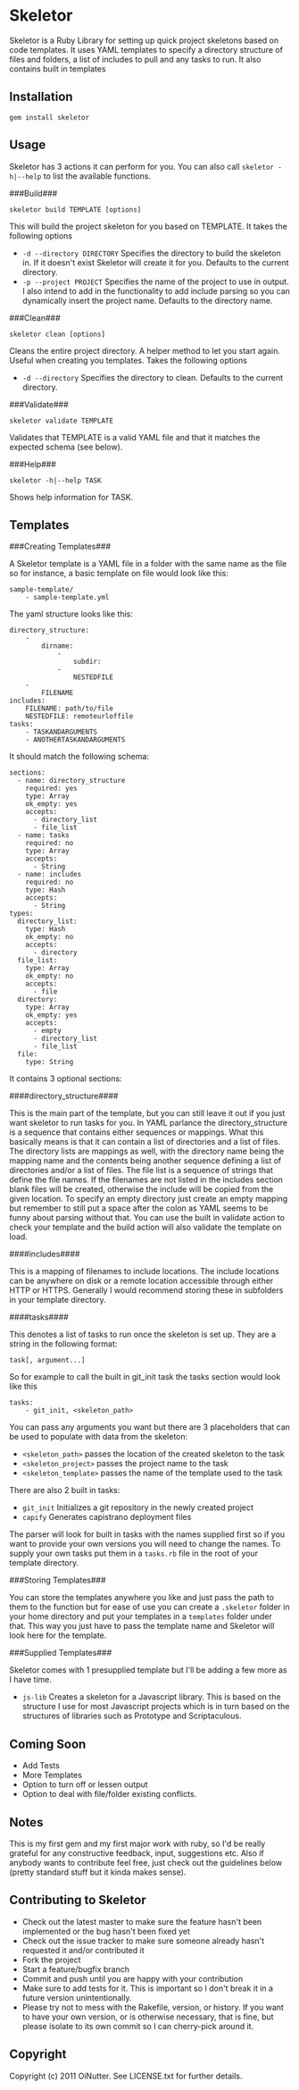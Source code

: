 Skeletor
========

Skeletor is a Ruby Library for setting up quick project skeletons based on code templates. It uses YAML templates to specify a directory structure of files and 
folders, a list of includes to pull and any tasks to run. It also contains built in templates

Installation
------------

	gem install skeletor
	
Usage
-----

Skeletor has 3 actions it can perform for you.  You can also call `skeletor -h|--help` to list the available functions.

###Build###

	skeletor build TEMPLATE [options]
	
This will build the project skeleton for you based on TEMPLATE.  It takes the following options

* `-d --directory DIRECTORY` Specifies the directory to build the skeleton in. If it doesn't exist Skeletor will create it for you. Defaults to the current directory.
* `-p --project PROJECT` Specifies the name of the project to use in output.  I also intend to add in the functionality to add include parsing so you can dynamically insert the project name.  Defaults to the directory name.

###Clean###

	skeletor clean [options]
	
Cleans the entire project directory.  A helper method to let you start again. Useful when creating you templates. Takes the following options

* `-d --directory` Specifies the directory to clean.  Defaults to the current directory.

###Validate###

	skeletor validate TEMPLATE
	
Validates that TEMPLATE is a valid YAML file and that it matches the expected schema (see below).

###Help###

	skeletor -h|--help TASK
	
Shows help information for TASK.

Templates
---------

###Creating Templates###

A Skeletor template is a YAML file in a folder with the same name as the file so for instance, a basic template on file would look like this:

	sample-template/
		- sample-template.yml
	
The yaml structure looks like this:

	directory_structure:
		-
			dirname:
				-
					subdir:
				-
					NESTEDFILE
		-
			FILENAME
	includes:
		FILENAME: path/to/file
		NESTEDFILE: remoteurloffile
	tasks:
		- TASKANDARGUMENTS
		- ANOTHERTASKANDARGUMENTS
		
It should match the following schema:

	sections:
      - name: directory_structure
        required: yes
    	type: Array
    	ok_empty: yes
        accepts:
          - directory_list
          - file_list
      - name: tasks
        required: no
        type: Array
        accepts: 
          - String
      - name: includes
        required: no
        type: Hash
        accepts:
          - String
    types:
      directory_list:
        type: Hash
        ok_empty: no
        accepts:
          - directory
      file_list:
        type: Array
        ok_empty: no
        accepts:
          - file
      directory:
        type: Array
        ok_empty: yes
        accepts:
          - empty
          - directory_list
          - file_list
      file:
        type: String


It contains 3 optional sections:

####directory_structure####

This is the main part of the template, but you can still leave it out if you just want skeletor to run tasks for you. In YAML parlance the directory_structure is a sequence 
that contains either sequences or mappings. What this basically means is that it can contain a list of directories and a list of files.  The directory lists are mappings as
well, with the directory name being the mapping name and the contents being another sequence defining a list of directories and/or a list of files.  The file list is a sequence
of strings that define the file names. If the filenames are not listed in the includes section blank files will be created, otherwise the include will be copied from the given location.
To specify an empty directory just create an empty mapping but remember to still put a space after the colon as YAML seems to be funny about parsing without that. You can use the built in
validate action to check your template and the build action will also validate the template on load.

####includes####

This is a mapping of filenames to include locations.  The include locations can be anywhere on disk or a remote location accessible through either HTTP or HTTPS. Generally I would recommend
storing these in subfolders in your template directory.

####tasks####

This denotes a list of tasks to run once the skeleton is set up. They are a string in the following format:

	task[, argument...]
	
So for example to call the built in git_init task the tasks section would look like this

	tasks:
		- git_init, <skeleton_path>
		
You can pass any arguments you want but there are 3 placeholders that can be used to populate with data from the skeleton:

* `<skeleton_path>` passes the location of the created skeleton to the task
* `<skeleton_project>` passes the project name to the task
* `<skeleton_template>` passes the name of the template used to the task
 
There are also 2 built in tasks:
 
* `git_init` Initializes a git repository in the newly created project
* `capify` Generates capistrano deployment files

The parser will look for built in tasks with the names supplied first so if you want to provide your own versions you will need to change the names. To supply your own tasks
put them in a `tasks.rb` file in the root of your template directory.

###Storing Templates###

You can store the templates anywhere you like and just pass the path to them to the function but for ease of use you can create a `.skeletor` folder in your home directory and
put your templates in a `templates` folder under that.  This way you just have to pass the template name and Skeletor will look here for the template.

###Supplied Templates###

Skeletor comes with 1 presupplied template but I'll be adding a few more as I have time.

* `js-lib` Creates a skeleton for a Javascript library.  This is based on the structure I use for most Javascript projects which is in turn based on the structures of libraries such
as Prototype and Scriptaculous.

Coming Soon
-----------

* Add Tests
* More Templates
* Option to turn off or lessen output
* Option to deal with file/folder existing conflicts.

Notes
-----

This is my first gem and my first major work with ruby, so I'd be really grateful for any constructive feedback, input, suggestions etc. Also if anybody wants to
contribute feel free, just check out the guidelines below (pretty standard stuff but it kinda makes sense).

Contributing to Skeletor
------------------------
 
* Check out the latest master to make sure the feature hasn't been implemented or the bug hasn't been fixed yet
* Check out the issue tracker to make sure someone already hasn't requested it and/or contributed it
* Fork the project
* Start a feature/bugfix branch
* Commit and push until you are happy with your contribution
* Make sure to add tests for it. This is important so I don't break it in a future version unintentionally.
* Please try not to mess with the Rakefile, version, or history. If you want to have your own version, or is otherwise necessary, that is fine, but please isolate to its own commit so I can cherry-pick around it.

Copyright
---------

Copyright (c) 2011 OiNutter. See LICENSE.txt for
further details.

